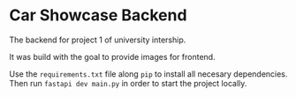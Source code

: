 # Car Showcase Backend

The backend for project 1 of university intership.

It was build with the goal to provide images for frontend.

Use the `requirements.txt` file along `pip` to install all necesary dependencies. Then run `fastapi dev main.py` in order to start the project locally.
